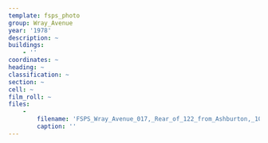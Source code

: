 ```yaml
---
template: fsps_photo
group: Wray_Avenue
year: '1978'
description: ~
buildings:
    - ''
coordinates: ~
heading: ~
classification: ~
section: ~
cell: ~
film_roll: ~
files:
    -
        filename: 'FSPS_Wray_Avenue_017,_Rear_of_122_from_Ashburton,_10-2-A,_1978.png'
        caption: ''
---
```

